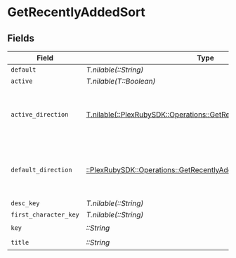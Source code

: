 # GetRecentlyAddedSort


## Fields

| Field                                                                                                                               | Type                                                                                                                                | Required                                                                                                                            | Description                                                                                                                         | Example                                                                                                                             |
| ----------------------------------------------------------------------------------------------------------------------------------- | ----------------------------------------------------------------------------------------------------------------------------------- | ----------------------------------------------------------------------------------------------------------------------------------- | ----------------------------------------------------------------------------------------------------------------------------------- | ----------------------------------------------------------------------------------------------------------------------------------- |
| `default`                                                                                                                           | *T.nilable(::String)*                                                                                                               | :heavy_minus_sign:                                                                                                                  | N/A                                                                                                                                 | asc                                                                                                                                 |
| `active`                                                                                                                            | *T.nilable(T::Boolean)*                                                                                                             | :heavy_minus_sign:                                                                                                                  | N/A                                                                                                                                 | false                                                                                                                               |
| `active_direction`                                                                                                                  | [T.nilable(::PlexRubySDK::Operations::GetRecentlyAddedActiveDirection)](../../models/operations/getrecentlyaddedactivedirection.md) | :heavy_minus_sign:                                                                                                                  | The direction of the sort. Can be either `asc` or `desc`.<br/>                                                                      | asc                                                                                                                                 |
| `default_direction`                                                                                                                 | [::PlexRubySDK::Operations::GetRecentlyAddedDefaultDirection](../../models/operations/getrecentlyaddeddefaultdirection.md)          | :heavy_check_mark:                                                                                                                  | The direction of the sort. Can be either `asc` or `desc`.<br/>                                                                      | asc                                                                                                                                 |
| `desc_key`                                                                                                                          | *T.nilable(::String)*                                                                                                               | :heavy_minus_sign:                                                                                                                  | N/A                                                                                                                                 | titleSort:desc                                                                                                                      |
| `first_character_key`                                                                                                               | *T.nilable(::String)*                                                                                                               | :heavy_minus_sign:                                                                                                                  | N/A                                                                                                                                 | /library/sections/2/firstCharacter                                                                                                  |
| `key`                                                                                                                               | *::String*                                                                                                                          | :heavy_check_mark:                                                                                                                  | N/A                                                                                                                                 | titleSort                                                                                                                           |
| `title`                                                                                                                             | *::String*                                                                                                                          | :heavy_check_mark:                                                                                                                  | N/A                                                                                                                                 | Title                                                                                                                               |
